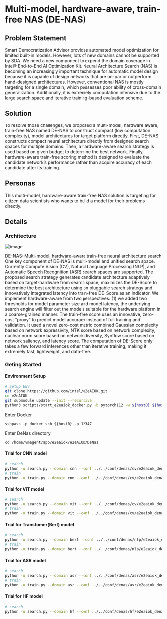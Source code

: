 # Multi-model, hardware-aware, train-free NAS (DE-NAS)

## Problem Statement 
Smart Democratization Advisor provides automated model optimization for limited built-in models. However, lots of new domains cannot be supported by SDA. We need a new component to expend the domain coverage in Intel® End-to-End AI Optimization Kit. 
Neural Architecture Search (NAS) is becoming an increasingly important technique for automatic model design because it is capable of design networks that are on-par or outperform hand-designed architectures. However, conventional NAS is mostly targeting for a single domain, which possesses poor ability of cross-domain generalization. Additionally, it is extremely computation intensive due to the large search space and iterative training-based evaluation scheme. 

## Solution 
To resolve those challenges, we proposed a multi-model, hardware aware, train-free NAS named DE-NAS to construct compact (low computation complexity), model architectures for target platform directly. First, DE-NAS constructs compact neural architecture directly from designed search spaces for multiple domains. Then, a hardware-aware search strategy is used based on given budget to determine the best network. Finally, hardware-aware train-free scoring method is designed to evaluate the candidate network’s performance rather than acquire accuracy of each candidate after its training. 

## Personas
This multi-model, hardware-aware train-free NAS solution is targeting for citizen data scientists who wants to build a model for their problems directly. 

## Details 

### Architecture 
![image](../../docs/source/DENAS_architecture.png)

DE-NAS: Multi-model, hardware-aware train-free neural architecture search 
One key component of DE-NAS is multi-model and unified search space. Currently Compute Vision (CV), Natural Language Processing (NLP), and Automatic Speech Recognition (ASR) search spaces are supported.
The proposed search strategy generates candidate architecture adaptively based on target-hardware from search space, maximizes the DE-Score to determine the best architecture using on pluggable search strategy and innovatively integrated latency into train-free DE-Score as an indicator. We implement hardware-aware from two perspectives: (1) we added two thresholds for model parameter size and model latency, the underlying search engine will filter out the models suitable for the hardware platform in a coarse-grained manner.
The train-free score uses an innovative, zero-cost “proxy” to predict model accuracy instead of full training and validation. It used a novel zero-cost metric combined Gaussian complexity based on network expressivity, NTK score based on network complexity, nuclear norm score based on network diversity, Synflow score based on network saliency, and latency score. The computation of DE-Score only takes a few forward inferences other than iterative training, making it extremely fast, lightweight, and data-free.


### Geting Started 

#### Environment Setup
``` bash
# Setup ENV
git clone https://github.com/intel/e2eAIOK.git
cd e2eAIOK
git submodule update --init --recursive
python3 scripts/start_e2eaiok_docker.py -b pytorch112 -w ${host0} ${host1} ${host2} ${host3} --proxy ""
```

 Enter Docker
```
sshpass -p docker ssh ${host0} -p 12347
```

Enter DeNas directory
```
cd /home/vmagent/app/e2eaiok/e2eAIOK/DeNas
```
#### Trial for CNN model

```bash
# search
python -u search.py --domain cnn --conf ../../conf/denas/cv/e2eaiok_denas_cnn.conf
# train
python -u train.py --domain cnn --conf ../../conf/denas/cv/e2eaiok_denas_train_cnn.conf
```

#### Trial for ViT model

```bash
# search
python -u search.py --domain vit --conf ../../conf/denas/cv/e2eaiok_denas_vit.conf
# train
python -u train.py --domain vit --conf ../../conf/denas/cv/e2eaiok_denas_train_vit.conf
```

#### Trial for Transfomer(Bert) model

```bash
# search
python -u search.py --domain bert --conf ../../conf/denas/nlp/e2eaiok_denas_bert.conf
# train
python -u train.py --domain bert --conf ../../conf/denas/nlp/e2eaiok_denas_train_bert.conf
```

#### Trial for ASR model

```bash
# search
python -u search.py --domain asr --conf ../../conf/denas/asr/e2eaiok_denas_asr.conf
# train
python -u train.py --domain asr --conf ../../conf/denas/asr/e2eaiok_denas_train_asr.conf
```

#### Trial for HF model

```bash
# search
python -u search.py --domain hf --conf ../../conf/denas/hf/e2eaiok_denas_hf.conf
```